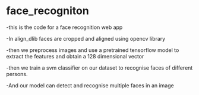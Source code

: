 # face_recogniton

-this is the code for a face recognition web app 
 
-In align_dlib faces are cropped and aligned using opencv library 
 
-then we preprocess images and use a pretrained tensorflow model to extract the features and obtain a 128 dimensional vector

-then we train a svm classifier on our dataset to recognise faces of different persons.
 
-And our model can detect and recognise multiple faces in an image
 
 
